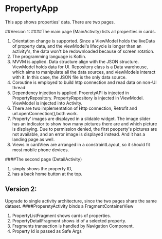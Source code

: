 # PropertyApp
This app shows properties' data. There are two pages. 


##Version 1:
####The main page (MainActivity) lists all properties in cards. 
1. Orientation change is supported. Since a ViewModel holds the liveData of property data, and the viewModel's lifecycle is longer than an activity's, the data won't be redownloaded because of screen rotation. 
2. The programming language is Kotlin.
3. MVVM is applied. Data structure align with the JSON structure. ViewModel holds data for UI. Repository class is a Data warehouse, which aims to manipulate all the data sources, and viewModels interact with it. In this case, the JSON file is the only data source.  
4. Coroutine is employed to build http connection and read data on non-UI thread
5. Dependency injection is applied. ProeretyAPI is injected in PropertyRepository. PropertyRepository is injected in ViewModel. ViewModel is injected into Activity.
6. There are two implementation of Http connection, Retrofit and url.openConnection(),both work. 
7. Property' images are displayed in a slidable widget. The image slider has an indicator to show how many pictures there are and which picture is displaying. Due to permission denied, the first peoperty's pictures are not available, and an error image is displayed instead. And it has a landing page as well. 
8. Views in cardView are arranged in a constraintLayout, so it should fit most mobile phone devices. 

####The second page (DetailActivity)
1. simply shows the property ID,
2. has a back home button at the top.

## Version 2:
Upgrade to single activity architecture, since the two pages share the same dataset. 
####ProperetyActivity binds a FragmentContainerView
1. PropertyListFragment shows cards of properties.
2. PropertyDetailFragment shows id of a selected property.
3. Fragments transaction is handled by Navigation Component.
4. Property Id is passed as Safe Args

